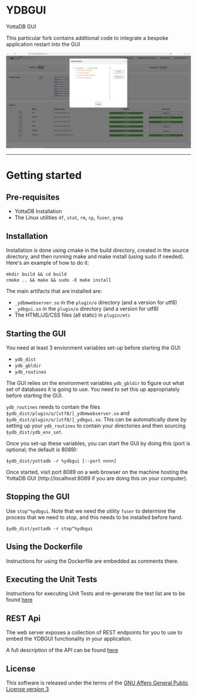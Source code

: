 <!--
/****************************************************************
 *                                                              *
 * Copyright (c) 2022 YottaDB LLC and/or its subsidiaries.      *
 * All rights reserved.                                         *
 *                                                              *
 * This source code contains the intellectual property          *
 * of its copyright holder(s), and is made available            *
 * under a license.  If you do not know the terms of            *
 * the license, please stop and do not read further.            *
 *                                                              *
 ****************************************************************/
-->

# YDBGUI

YottaDB GUI

This particular fork contains additional code to integrate a bespoke application restart into the GUI

![main_screen](YDBGUI.JPG)

<hr>

# Getting started

## Pre-requisites

* YottaDB Installation
* The Linux utilities `df`, `stat`, `rm`, `cp`, `fuser`, `grep`

## Installation
Installation is done using cmake in the build directory, created in the source directory,
and then running make and make install (using sudo if needed). Here's an example of how
to do it:

```
mkdir build && cd build
cmake .. && make && sudo -E make install
```

The main artifacts that are installed are:
- `_ydbmwebserver.so` in the `plugin/o` directory (and a version for utf8)
- `_ydbgui.so` in the `plugin/o` directory (and a version for utf8)
- The HTML/JS/CSS files (all static) in `plugin/etc`

## Starting the GUI
You need at least 3 envionment variables set-up before starting the GUI:

 - `ydb_dist`
 - `ydb_gbldir`
 - `ydb_routines`

The GUI relies on the environment variables `ydb_gbldir` to figure out what set
of databases it is going to use. You need to set this up appropriately before
starting the GUI.

`ydb_routines` needs to contain the files
`$ydb_dist/plugin/o/[utf8/]_ydbmwebserver.so` and
`$ydb_dist/plugin/o/[utf8/]_ydbgui.so`. This can be automatically done by
setting up your `ydb_routines` to contain your directories and then sourcing
`$ydb_dist/ydb_env_set`.

Once you set-up these variables, you can start the GUI by doing this (port is
optional; the default is 8089):

```
$ydb_dist/yottadb -r %ydbgui [--port nnnn]
```

Once started, visit port 8089 on a web browser on the machine hosting the
YottaDB GUI (http://localhost:8089 if you are doing this on your computer).

## Stopping the GUI
Use `stop^%ydbgui`. Note that we need the utility `fuser` to determine the
process that we need to stop, and this needs to be installed before hand.
```
$ydb_dist/yottadb -r stop^%ydbgui 
```

## Using the Dockerfile
Instructions for using the Dockerfile are embedded as comments there.

## Executing the Unit Tests
Instructions for executing Unit Tests and re-generate the test list are to be found [here](docs/testing.md) 

## REST Api
The web server exposes a collection of REST endpoints for you to use to embed the YDBGUI functionality in your application.

A full description of the API can be found [here](docs/rest.md) 

## License
This software is released under the terms of the  [GNU Affero General Public License version 3](https://www.gnu.org/licenses/agpl-3.0.txt)
